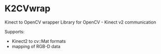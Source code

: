 # K2CVwrap
Kinect to OpenCV wrapper
Library for OpenCV - Kinect v2 communication

Supports:
- Kinect2 to cv::Mat formats
- mapping of RGB-D data
